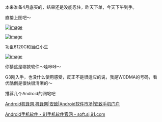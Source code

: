 

本来准备4月底买的，结果还是没能忍住，昨天下单，今天下午到手。

直接上图吧～

[![image](https://e25ba8-log4d-c.dijingchao.com/2010/03/20100311(001).jpg)](../../static/images/upload_dropbox/201003/20100311(001).jpg)

[![image](https://e25ba8-log4d-c.dijingchao.com/upload_dropbox/201003/11032010236.jpg)](../../static/images/upload_dropbox/201003/11032010236.jpg)

功臣6120C和当红小生

[![image](https://e25ba8-log4d-c.dijingchao.com/upload_dropbox/201003/20100311.jpg)](../../static/images/upload_dropbox/201003/20100311.jpg)

你猜这是哪款软件～哇咔咔～

G3刚入手，也没什么使用感受，反正不是很适应的说，我是WCDMA的号码，看优酷倒是很快很清晰的～

推荐几个Android的网站吧

[Android机锋网 机锋网|安致|Android软件市场|安致手机门户](http://www.androidin.net/bbs/index.php)

[Android手机软件 - 91手机软件官网 - soft.sj.91.com](http://soft.sj.91.com/android/)


